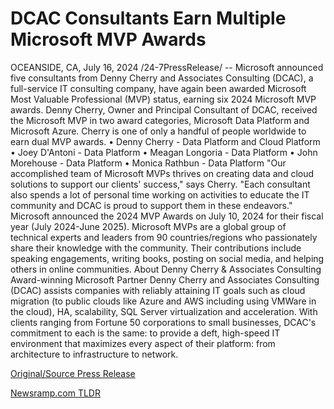 # DCAC Consultants Earn Multiple Microsoft MVP Awards

OCEANSIDE, CA, July 16, 2024 /24-7PressRelease/ -- Microsoft announced five consultants from Denny Cherry and Associates Consulting (DCAC), a full-service IT consulting company, have again been awarded Microsoft Most Valuable Professional (MVP) status, earning six 2024 Microsoft MVP awards.  Denny Cherry, Owner and Principal Consultant of DCAC, received the Microsoft MVP in two award categories, Microsoft Data Platform and Microsoft Azure. Cherry is one of only a handful of people worldwide to earn dual MVP awards.   •	Denny Cherry - Data Platform and Cloud Platform •	Joey D'Antoni - Data Platform •	Meagan Longoria - Data Platform •	John Morehouse - Data Platform •	Monica Rathbun - Data Platform  "Our accomplished team of Microsoft MVPs thrives on creating data and cloud solutions to support our clients' success," says Cherry. "Each consultant also spends a lot of personal time working on activities to educate the IT community and DCAC is proud to support them in these endeavors."  Microsoft announced the 2024 MVP Awards on July 10, 2024 for their fiscal year (July 2024-June 2025). Microsoft MVPs are a global group of technical experts and leaders from 90 countries/regions who passionately share their knowledge with the community. Their contributions include speaking engagements, writing books, posting on social media, and helping others in online communities.  About Denny Cherry & Associates Consulting Award-winning Microsoft Partner Denny Cherry and Associates Consulting (DCAC) assists companies with reliably attaining IT goals such as cloud migration (to public clouds like Azure and AWS including using VMWare in the cloud), HA, scalability, SQL Server virtualization and acceleration. With clients ranging from Fortune 50 corporations to small businesses, DCAC's commitment to each is the same: to provide a deft, high-speed IT environment that maximizes every aspect of their platform: from architecture to infrastructure to network. 

[Original/Source Press Release](https://www.24-7pressrelease.com/press-release/512524/dcac-consultants-earn-multiple-microsoft-mvp-awards) 

[Newsramp.com TLDR](https://newsramp.com/None) 